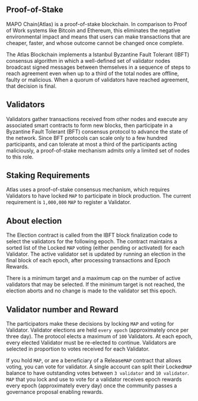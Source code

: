 ## Proof-of-Stake

MAPO Chain(Atlas) is a proof-of-stake blockchain. In comparison to Proof of Work systems like Bitcoin and Ethereum, this eliminates the negative environmental impact and means that users can make transactions that are cheaper, faster, and whose outcome cannot be changed once complete.

The Atlas Blockchain implements a Istanbul Byzantine Fault Tolerant (IBFT) consensus algorithm in which a well-defined set of validator nodes broadcast signed messages between themselves in a sequence of steps to reach agreement even when up to a third of the total nodes are offline, faulty or malicious. When a quorum of validators have reached agreement, that decision is final.

## Validators
Validators gather transactions received from other nodes and execute any associated smart contracts to form new blocks, then participate in a Byzantine Fault Tolerant (BFT) consensus protocol to advance the state of the network. Since BFT protocols can scale only to a few hundred participants, and can tolerate at most a third of the participants acting maliciously, a proof-of-stake mechanism admits only a limited set of nodes to this role.

## Staking Requirements

Atlas uses a proof-of-stake consensus mechanism, which requires Validators to have locked `MAP` to participate in block production. 
The current requirement is `1,000,000` `MAP` to register a Validator.

## About election

The Election contract is called from the IBFT block finalization code to select the validators for the following epoch.
The contract maintains a sorted list of the Locked `MAP` voting (either pending or activated) for each Validator.
The active validator set is updated by running an election in the final block of each epoch, after processing transactions and Epoch Rewards.

There is a minimum target and a maximum cap on the number of active validators that may be selected.
If the minimum target is not reached, the election aborts and no change is made to the validator set this epoch.

## Validator number and Reward

The participators make these decisions by locking `MAP` and voting for Validator.
Validator elections are held `every epoch` (approximately once per three day).
The protocol elects a maximum of `100` Validators. At each epoch, every elected Validator must be re-elected to continue.
Validators are selected in proportion to votes received for each Validator.

If you hold `MAP`, or are a beneficiary of a Release`MAP` contract that allows voting, you can vote for validator. A single account can split their Locked`MAP` balance to have outstanding votes between `3 validator` and `10 validator`.
`MAP` that you lock and use to vote for a  validator receives epoch rewards every epoch (approximately every day) once the community passes a governance proposal enabling rewards.

